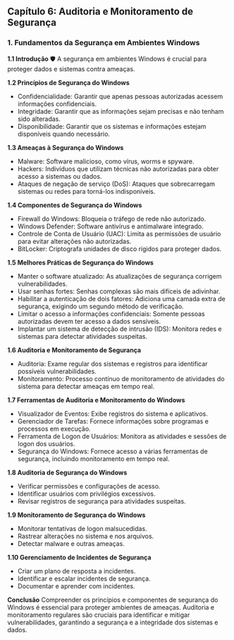## Capítulo 6: Auditoria e Monitoramento de Segurança

### 1. Fundamentos da Segurança em Ambientes Windows

**1.1 Introdução**
🛡️ A segurança em ambientes Windows é crucial para proteger dados e sistemas contra ameaças.

**1.2 Princípios de Segurança do Windows**
- Confidencialidade: Garantir que apenas pessoas autorizadas acessem informações confidenciais.
- Integridade: Garantir que as informações sejam precisas e não tenham sido alteradas.
- Disponibilidade: Garantir que os sistemas e informações estejam disponíveis quando necessário.

**1.3 Ameaças à Segurança do Windows**
- Malware: Software malicioso, como vírus, worms e spyware.
- Hackers: Indivíduos que utilizam técnicas não autorizadas para obter acesso a sistemas ou dados.
- Ataques de negação de serviço (DoS): Ataques que sobrecarregam sistemas ou redes para torná-los indisponíveis.

**1.4 Componentes de Segurança do Windows**
- Firewall do Windows: Bloqueia o tráfego de rede não autorizado.
- Windows Defender: Software antivírus e antimalware integrado.
- Controle de Conta de Usuário (UAC): Limita as permissões de usuário para evitar alterações não autorizadas.
- BitLocker: Criptografa unidades de disco rígidos para proteger dados.

**1.5 Melhores Práticas de Segurança do Windows**
- Manter o software atualizado: As atualizações de segurança corrigem vulnerabilidades.
- Usar senhas fortes: Senhas complexas são mais difíceis de adivinhar.
- Habilitar a autenticação de dois fatores: Adiciona uma camada extra de segurança, exigindo um segundo método de verificação.
- Limitar o acesso a informações confidenciais: Somente pessoas autorizadas devem ter acesso a dados sensíveis.
- Implantar um sistema de detecção de intrusão (IDS): Monitora redes e sistemas para detectar atividades suspeitas.

**1.6 Auditoria e Monitoramento de Segurança**
- Auditoria: Exame regular dos sistemas e registros para identificar possíveis vulnerabilidades.
- Monitoramento: Processo contínuo de monitoramento de atividades do sistema para detectar ameaças em tempo real.

**1.7 Ferramentas de Auditoria e Monitoramento do Windows**
- Visualizador de Eventos: Exibe registros do sistema e aplicativos.
- Gerenciador de Tarefas: Fornece informações sobre programas e processos em execução.
- Ferramenta de Logon de Usuários: Monitora as atividades e sessões de logon dos usuários.
- Segurança do Windows: Fornece acesso a várias ferramentas de segurança, incluindo monitoramento em tempo real.

**1.8 Auditoria de Segurança do Windows**
- Verificar permissões e configurações de acesso.
- Identificar usuários com privilégios excessivos.
- Revisar registros de segurança para atividades suspeitas.

**1.9 Monitoramento de Segurança do Windows**
- Monitorar tentativas de logon malsucedidas.
- Rastrear alterações no sistema e nos arquivos.
- Detectar malware e outras ameaças.

**1.10 Gerenciamento de Incidentes de Segurança**
- Criar um plano de resposta a incidentes.
- Identificar e escalar incidentes de segurança.
- Documentar e aprender com incidentes.

**Conclusão**
Compreender os princípios e componentes de segurança do Windows é essencial para proteger ambientes de ameaças. Auditoria e monitoramento regulares são cruciais para identificar e mitigar vulnerabilidades, garantindo a segurança e a integridade dos sistemas e dados.